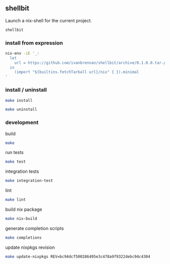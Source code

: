 ## shellbit

Launch a nix-shell for the current project.
```sh
shellbit
```

### install from expression

```sh
nix-env -iE '_:
  let
    url = https://github.com/ivanbrennan/shellbit/archive/0.1.0.0.tar.gz;
  in
    (import "${builtins.fetchTarball url}/nix" { }).minimal
'
```

### install / uninstall

```sh
make install
```

```sh
make uninstall
```

### development

build
```sh
make
```

run tests
```sh
make test
```

integration tests
```sh
make integration-test
```

lint
```sh
make lint
```

build nix package
```sh
make nix-build
```

generate completion scripts
```sh
make completions
```

update nixpkgs revision
```sh
make update-nixpkgs REV=bc94dcf500286495e3c478a9f9322debc94c4304
```
